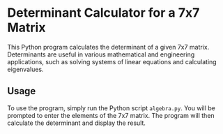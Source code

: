 # Determinant Calculator for a 7x7 Matrix

This Python program calculates the determinant of a given 7x7 matrix. Determinants are useful in various mathematical and engineering applications, such as solving systems of linear equations and calculating eigenvalues.

## Usage

To use the program, simply run the Python script `algebra.py`. You will be prompted to enter the elements of the 7x7 matrix. The program will then calculate the determinant and display the result.
